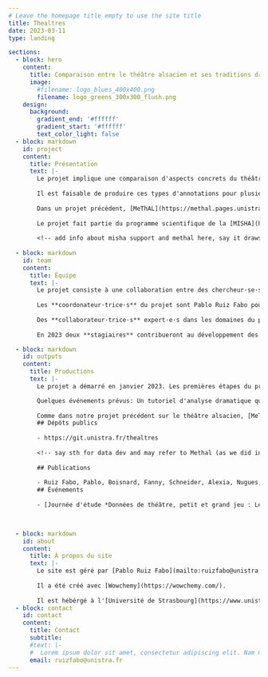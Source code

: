 ```yaml
---
# Leave the homepage title empty to use the site title
title: Thealtres
date: 2023-03-11
type: landing

sections:
  - block: hero
    content:
      title: Comparaison entre le théâtre alsacien et ses traditions dramatiques sources
      image:
        #filename: logo_blues_400x400.png
        filename: logo_greens_300x300_flush.png
    design:
      background:
        gradient_end: '#ffffff'
        gradient_start: '#ffffff'
        text_color_light: false
  - block: markdown
    id: project
    content:
      title: Présentation
      text: |-
        Le projet implique une comparaison d'aspects concrets du théâtre en alsacien (entre 1800 et 1929) avec les traditions dramatiques qui ont été ses influences principales : Le théâtre populaire allemand, à travers les genres *Posse* et *Schwank*, et le théâtre populaire français avec les différentes variantes du vaudeville. Nous nous concentrons sur des caractéristiques comme les *dramatis personæ* et les **variables sociales des personnages**, qui montrent l'univers social dépeint par les pièces et indiquent les conflits possibles. Nous examinons également les relations entre les personnages, les **lieux** de l'action des pièces et leur structure de base. Les **airs** des chansons et leur réutilisation sont aussi un des sujets d'intérêt.        
  
        Il est faisable de produire ces types d'annotations pour plusieurs centaines de pièces afin de réaliser des **analyses quantitatives**, en comparant l'évolution des pièces par sous-genre et tradition dramatique. Une telle approche est inédite pour comparer le théâtre alsacien avec les traditions majeures qui l'entourent et contribuera à une **histoire littéraire plus précise et inclusive**.
        
        Dans un projet précédent, [MeThAL](https://methal.pages.unistra.fr), *Vers une macroanalyse du théâtre en alsacien*, nous avons développé le premier corpus large encodé en TEI et de disponibilité publique de théâtre en alsacien, et nous avons également produite des annotations pour les variables sociales décrivant les personnages. La méthodologie d'annotation sera maintenant étendue pour comparer le théâtre populaire alsacien, allemand et français.   
        
        Le projet fait partie du programme scientifique de la [MISHA](https://misha.fr) (*Maison Interuniversitaire des Sciences de l'Homme &ndash; Alsace*) pour la période 2023-2024.
        
        <!-- add info about misha support and methal here, say it draws from methods developed for it -->
        
  - block: markdown
    id: team
    content:
      title: Équipe
      text: |-
        Le projet consiste à une collaboration entre des chercheur·se·s du laboratoire [LiLPa](https://lilpa.unistra.fr) (*Linguistique, Langues et Parole*) de l'Université de Strasbourg (porteur), l'[Institut für Digital Humanities](https://dh.phil-fak.uni-koeln.de/) de l'Université de Cologne et le [Seminaire d'études françaises](https://franzoesistik.philhist.unibas.ch/fr/) de l'Université de Bâle. Nous collaborerons également avec le [DataLab](https://www.collexpersee.eu/projet/datalab-bnu/) de la Bnu de Strasbourg.
        
        Les **coordonateur·trice·s** du projet sont Pablo Ruiz Fabo pour Strasbourg, Benjamin Krautter pour Cologne et Lara Nugues pour Bâle.
        
        Des **collaborateur·trice·s** expert·e·s dans les domaines du projet : Delphine Bernhard, Pascale Erhart, Christophe Gérard, Dominique Huck and Carole Werner à Strasbourg, Nils Reiter à Cologne et Anne-Sophie Bories à Bâle.
        
        En 2023 deux **stagiaires** contribueront au développement des données : Fanny Boisnard pour le corpus allemand et Alexia  Schneider pour le corpus français. 

  - block: markdown
    id: outputs
    content:
      title: Productions
      text: |- 
        Le projet a démarré en janvier 2023. Les premières étapes du projet consistent à la collecte de corpus et développement de données pour les trois traditions : théâtre alsacien, allemand et français.

        Quelques événements prévus: Un tutoriel d'analyse dramatique quantitative, un atelier sur les humanités numériques appliquées au théâtre et un wikidatathon, en collaboration avec le [DataLab de la Bnu](https://www.collexpersee.eu/projet/datalab-bnu/), sur des données de théâtre populaire.
        
        Comme dans notre projet précédent sur le théâtre alsacien, [MeThAL](https://methal.pages.unistra.fr), les données développées seront partagées selon des pratiques FAIR.
        ## Dépôts publics
        
        - https://git.unistra.fr/thealtres
        
        <!-- say sth for data dev and may refer to Methal (as we did in Methal ...) -->
        
        ## Publications
        
        - Ruiz Fabo, Pablo, Boisnard, Fanny, Schneider, Alexia, Nugues, Lara, Krautter, Benjamin (2023). Comparaison entre le théâtre en alsacien (1800-1929) et ses traditions dramatiques sources. *Humanistica 2023*. **Poster:** https://zenodo.org/doi/10.5281/zenodo.10134342. **Résumé**: https://hal.science/hal-04105543 
        ## Événements
        
        - [Journée d'étude *Données de théâtre, petit et grand jeu : Le bon, le brut et le futé / Data and theater big and small: The smart, the clean and the messy*](./evenements/donnees-de-theatre). 29 novembre 2023 à 14h, salle 0.20 du Collège doctoral européen
        


  - block: markdown
    id: about
    content:
      title: À propos du site
      text: |-
        Le site est géré par [Pablo Ruiz Fabo](mailto:ruizfabo@unistra.fr).
        
        Il a été créé avec [Wowchemy](https://wowchemy.com/).
        
        Il est hébérgé à l'[Université de Strasbourg](https://www.unistra.fr), avec GitLab Pages.
  - block: contact
    id: contact
    content:
      title: Contact
      subtitle:
      #text: |-
      #  Lorem ipsum dolor sit amet, consectetur adipiscing elit. Nam mi diam, venenatis ut magna et, vehicula efficitur enim.
      email: ruizfabo@unistra.fr
---
```

